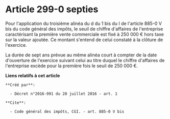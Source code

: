 # Article 299-0 septies

Pour l'application du troisième alinéa du d du 1 bis du I de l'article 885-0 V bis du code général des impôts, le seuil de
chiffre d'affaires de l'entreprise caractérisant la première vente commerciale est fixé à 250 000 € hors taxe sur la valeur
ajoutée. Ce montant s'entend de celui constaté à la clôture de l'exercice.

La durée de sept ans prévue au même alinéa court à compter de la date d'ouverture de l'exercice suivant celui au titre duquel
le chiffre d'affaires de l'entreprise excède pour la première fois le seuil de 250 000 €.

**Liens relatifs à cet article**

	**Créé par**:

	  - Décret n°2016-991 du 20 juillet 2016 - art. 1

	**Cite**:

	  - Code général des impôts, CGI. - art. 885-0 V bis
